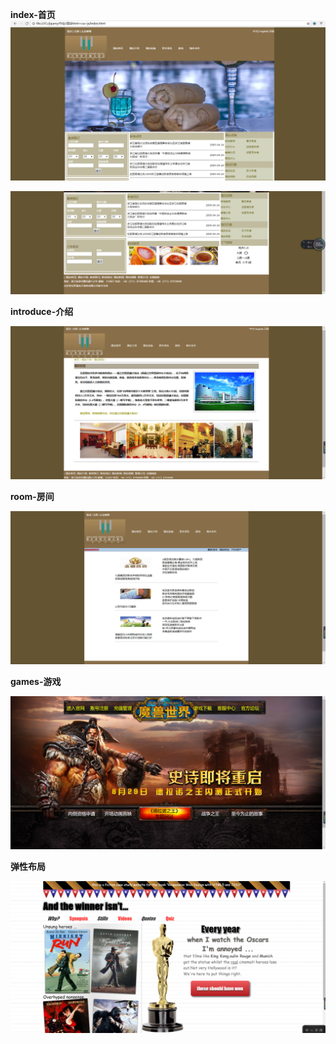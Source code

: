 **index-首页**![1576470409851](https://github.com/Procac/Individuals/blob/master/%E6%88%AA%E5%9B%BE/1576470409851.png)

![1576470429767](https://github.com/Procac/Individuals/blob/master/%E6%88%AA%E5%9B%BE/1576470429767.png)





**introduce-介绍**

![1576470880386](https://github.com/Procac/Individuals/blob/master/%E6%88%AA%E5%9B%BE/1576470880386.png)



**room-房间**

![1576471100728](https://github.com/Procac/Individuals/blob/master/%E6%88%AA%E5%9B%BE/1576471100728.png)





**games-游戏**

![1576471631524](https://github.com/Procac/Individuals/blob/master/%E6%88%AA%E5%9B%BE/1576471631524.png)





**弹性布局**

![1576471686455](https://github.com/Procac/Individuals/blob/master/%E6%88%AA%E5%9B%BE/1576471686455.png)
